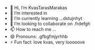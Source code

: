 - 👋 Hi, I’m KvasTarasMarakas
- 👀 I’m interested in
- 🌱 I’m currently learning ...dstujnhyt
- 💞️ I’m looking to collaborate on .frdefgh
- 📫 How to reach me ...
- 😄 Pronouns: .gfbgfmjyrhhb
- ⚡ Fun fact: love kvas, very looooove
<!---
KvasTarasMarakas/KvasTarasMarakas is a ✨ special ✨ repository because its `README.md` (this file) appears on your GitHub profile.
You can click the Preview link to take a look at your changes.
---
